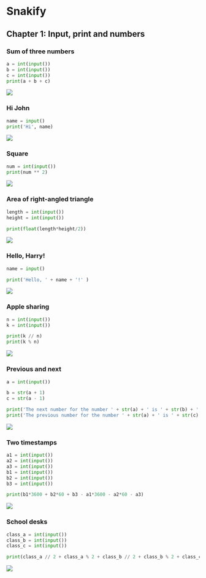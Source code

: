 # Snakify
## Chapter 1: Input, print and numbers

### Sum of three numbers
```.py
a = int(input())
b = int(input())
c = int(input())
print(a + b + c)
```
![](z1_1.png)

### Hi John
```.py
name = input()
print('Hi', name)
```
![](z1_2.png)

### Square
```.py
num = int(input())
print(num ** 2)
```
![](z1_3.png)

### Area of right-angled triangle
```.py
length = int(input())
height = int(input())

print(float(length*height/2))
```
![](z1_4.png)

### Hello, Harry!
```.py
name = input()

print('Hello, ' + name + '!' )
```
![](z1_5.png)

### Apple sharing
```.py
n = int(input())
k = int(input())

print(k // n)
print(k % n)
```
![](z1_6.png)

### Previous and next
```.py
a = int(input())

b = str(a + 1)
c = str(a - 1)

print('The next number for the number ' + str(a) + ' is ' + str(b) + '.')
print('The previous number for the number ' + str(a) + ' is ' + str(c) + '.')
```
![](z1_7.png)

### Two timestamps
```.py
a1 = int(input())
a2 = int(input())
a3 = int(input())
b1 = int(input())
b2 = int(input())
b3 = int(input())

print(b1*3600 + b2*60 + b3 - a1*3600 - a2*60 - a3)
```
![](z1_8.png)

### School desks
```.py
class_a = int(input())
class_b = int(input())
class_c = int(input())

print(class_a // 2 + class_a % 2 + class_b // 2 + class_b % 2 + class_c // 2 + class_c % 2)
```
![](z1_9.png)










